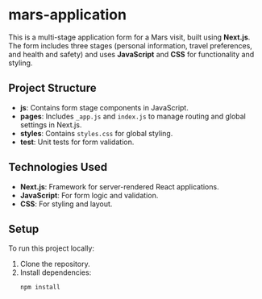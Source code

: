 # mars-application

This is a multi-stage application form for a Mars visit, built using **Next.js**. The form includes three stages (personal information, travel preferences, and health and safety) and uses **JavaScript** and **CSS** for functionality and styling.

## Project Structure

- **js**: Contains form stage components in JavaScript.
- **pages**: Includes `_app.js` and `index.js` to manage routing and global settings in Next.js.
- **styles**: Contains `styles.css` for global styling.
- **test**: Unit tests for form validation.

## Technologies Used

- **Next.js**: Framework for server-rendered React applications.
- **JavaScript**: For form logic and validation.
- **CSS**: For styling and layout.

## Setup

To run this project locally:

1. Clone the repository.
2. Install dependencies:
   ```bash
   npm install
   ```
